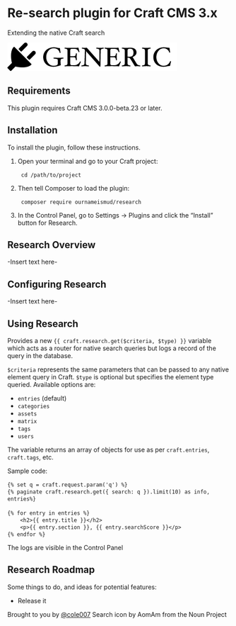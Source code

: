 # Re-search plugin for Craft CMS 3.x

Extending the native Craft search

![Screenshot](resources/img/plugin-logo.png)

## Requirements

This plugin requires Craft CMS 3.0.0-beta.23 or later.

## Installation

To install the plugin, follow these instructions.

1. Open your terminal and go to your Craft project:

        cd /path/to/project

2. Then tell Composer to load the plugin:

        composer require ournameismud/research

3. In the Control Panel, go to Settings → Plugins and click the “Install” button for Research.

## Research Overview

-Insert text here-

## Configuring Research

-Insert text here-

## Using Research


Provides a new `{{ craft.research.get($criteria, $type) }}` variable which acts as a router for native search queries but logs a record of the query in the database.

`$criteria` represents the same parameters that can be passed to any native element query in Craft.
`$type` is optional but specifies the element type queried. Available options are:

- `entries` (default)
- `categories`
- `assets`
- `matrix`
- `tags`
- `users`

The variable returns an array of objects for use as per `craft.entries`, `craft.tags`, etc.

Sample code:

```
{% set q = craft.request.param('q') %}
{% paginate craft.research.get({ search: q }).limit(10) as info, entries%}

{% for entry in entries %}
	<h2>{{ entry.title }}</h2>
	<p>{{ entry.section }}, {{ entry.searchScore }}</p>
{% endfor %}
```

The logs are visible in the Control Panel

## Research Roadmap

Some things to do, and ideas for potential features:

* Release it

Brought to you by [@cole007](http://ournameismud.co.uk/)
Search icon by AomAm from the Noun Project